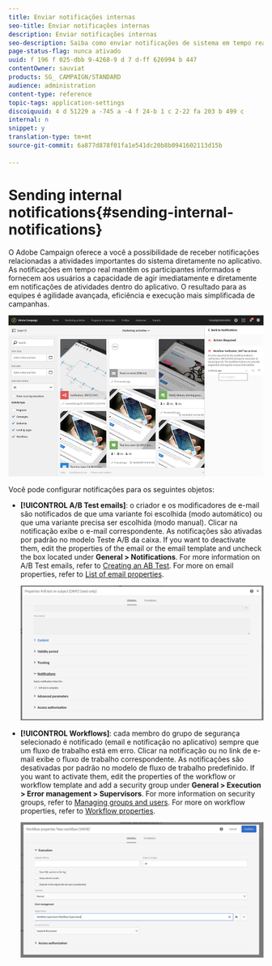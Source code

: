 ```yaml
---
title: Enviar notificações internas
seo-title: Enviar notificações internas
description: Enviar notificações internas
seo-description: Saiba como enviar notificações de sistema em tempo real aos usuários do Adobe Campaign.
page-status-flag: nunca ativado
uuid: f 196 f 025-dbb 9-4268-9 d 7 d-ff 626994 b 447
contentOwner: sauviat
products: SG_ CAMPAIGN/STANDARD
audience: administration
content-type: reference
topic-tags: application-settings
discoiquuid: 4 d 51229 a -745 a -4 f 24-b 1 c 2-22 fa 203 b 499 c
internal: n
snippet: y
translation-type: tm+mt
source-git-commit: 6a877d878f01fa1e541dc20b8b0941602113d15b

---
```



# Sending internal notifications{#sending-internal-notifications}

O Adobe Campaign oferece a você a possibilidade de receber notificações relacionadas a atividades importantes do sistema diretamente no aplicativo. As notificações em tempo real mantêm os participantes informados e fornecem aos usuários a capacidade de agir imediatamente e diretamente em notificações de atividades dentro do aplicativo. O resultado para as equipes é agilidade avançada, eficiência e execução mais simplificada de campanhas.

![](assets/pulse_3.png)

Você pode configurar notificações para os seguintes objetos:

* **[!UICONTROL A/B Test emails]**: o criador e os modificadores de e-mail são notificados de que uma variante foi escolhida (modo automático) ou que uma variante precisa ser escolhida (modo manual). Clicar na notificação exibe o e-mail correspondente. As notificações são ativadas por padrão no modelo Teste A/B da caixa. If you want to deactivate them, edit the properties of the email or the email template and uncheck the box located under **General &gt; Notifications**. For more information on A/B Test emails, refer to [Creating an AB Test](../../channels/using/designing-an-a-b-test-email.md). For more on email properties, refer to [List of email properties](../../administration/using/configuring-email-channel.md#list-of-email-properties).

   ![](assets/pulse_2.png)

* **[!UICONTROL Workflows]**: cada membro do grupo de segurança selecionado é notificado (email e notificação no aplicativo) sempre que um fluxo de trabalho está em erro. Clicar na notificação ou no link de e-mail exibe o fluxo de trabalho correspondente. As notificações são desativadas por padrão no modelo de fluxo de trabalho predefinido. If you want to activate them, edit the properties of the workflow or workflow template and add a security group under **General &gt; Execution &gt; Error management &gt; Supervisors**. For more information on security groups, refer to [Managing groups and users](../../administration/using/managing-groups-and-users.md). For more on workflow properties, refer to [Workflow properties](../../automating/using/executing-a-workflow.md#workflow-properties).

   ![](assets/pulse_1.png)

